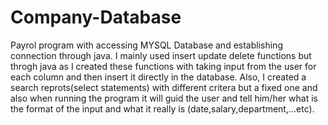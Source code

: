 # Company-Database

Payrol program with accessing MYSQL Database and establishing connection through java.
I mainly used insert update delete functions but throgh java as I created these functions with taking input from the user for each column and then insert it directly in the database.
Also, I created a search reprots(select statements) with different critera but a fixed one and also when running the program it will guid the user and tell him/her what is the format of the input and what it really is (date,salary,department,...etc).
